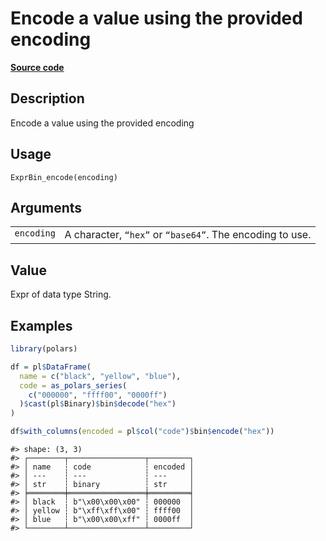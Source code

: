 

# Encode a value using the provided encoding

[**Source code**](https://github.com/pola-rs/r-polars/tree/main/R/expr__binary.R#L56)

## Description

Encode a value using the provided encoding

## Usage

<pre><code class='language-R'>ExprBin_encode(encoding)
</code></pre>

## Arguments

<table>
<tr>
<td style="white-space: nowrap; font-family: monospace; vertical-align: top">
<code id="encoding">encoding</code>
</td>
<td>
A character, <code>“hex”</code> or <code>“base64”</code>. The encoding
to use.
</td>
</tr>
</table>

## Value

Expr of data type String.

## Examples

``` r
library(polars)

df = pl$DataFrame(
  name = c("black", "yellow", "blue"),
  code = as_polars_series(
    c("000000", "ffff00", "0000ff")
  )$cast(pl$Binary)$bin$decode("hex")
)

df$with_columns(encoded = pl$col("code")$bin$encode("hex"))
```

    #> shape: (3, 3)
    #> ┌────────┬─────────────────┬─────────┐
    #> │ name   ┆ code            ┆ encoded │
    #> │ ---    ┆ ---             ┆ ---     │
    #> │ str    ┆ binary          ┆ str     │
    #> ╞════════╪═════════════════╪═════════╡
    #> │ black  ┆ b"\x00\x00\x00" ┆ 000000  │
    #> │ yellow ┆ b"\xff\xff\x00" ┆ ffff00  │
    #> │ blue   ┆ b"\x00\x00\xff" ┆ 0000ff  │
    #> └────────┴─────────────────┴─────────┘
